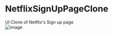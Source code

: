 # NetflixSignUpPageClone
UI Clone of Netflix's Sign up page <br>
![image](https://github.com/user-attachments/assets/a941cc96-5bf1-4852-a330-193f798c07ed)
